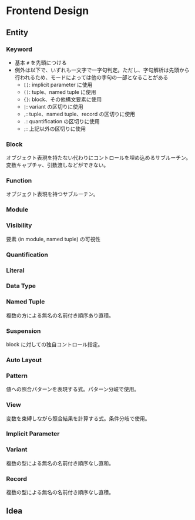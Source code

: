 # Frontend Design
## Entity
### Keyword
* 基本 `#` を先頭につける
* 例外は以下で、いずれも一文字で一字句判定。ただし、字句解析は先頭から行われるため、モードによっては他の字句の一部となることがある
	* `[]`: implicit parameter に使用
	* `()`: tuple、named tuple に使用
	* `{}`: block、その他構文要素に使用
	* `|`: variant の区切りに使用
	* `,`: tuple、named tuple、record の区切りに使用
	* `.`: quantification の区切りに使用
	* `;`: 上記以外の区切りに使用
### Block
オブジェクト表現を持たない代わりにコントロールを埋め込めるサブルーチン。変数キャプチャ、引数渡しなどができない。
### Function
オブジェクト表現を持つサブルーチン。
### Module
### Visibility
要素 (in module, named tuple) の可視性
### Quantification
### Literal
### Data Type
### Named Tuple
複数の方による無名の名前付き順序あり直積。
### Suspension
block に対しての独自コントロール指定。
### Auto Layout
### Pattern
値への照合パターンを表現する式。パターン分岐で使用。
### View
変数を束縛しながら照合結果を計算する式。条件分岐で使用。
### Implicit Parameter
### Variant
複数の型による無名の名前付き順序なし直和。
### Record
複数の型による無名の名前付き順序なし直積。
## Idea
